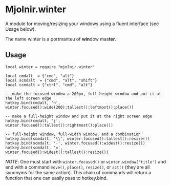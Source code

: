 # Mjolnir.winter

A module for moving/resizing your windows using a fluent interface (see Usage below).

The name winter is a portmanteu of **win**dow mas**ter**.

## Usage

    local winter = require "mjolnir.winter"

    local cmdalt  = {"cmd", "alt"}
    local scmdalt  = {"cmd", "alt", "shift"}
    local ccmdalt = {"ctrl", "cmd", "alt"}

    -- make the focused window a 200px, full-height window and put it at the left screen edge
    hotkey.bind(cmdalt, 'h', winter.focused():wide(200):tallest():leftmost():place())

    -- make a full-height window and put it at the right screen edge
    hotkey.bind(cmdalt, 'j', winter.focused():tallest():rightmost():place())

    -- full-height window, full-width window, and a combination
	hotkey.bind(scmdalt, '\\', winter.focused():tallest():resize())
	hotkey.bind(scmdalt, '-', winter.focused():widest():resize())
	hotkey.bind(scmdalt, '=', winter.focused():widest():tallest():resize())

*NOTE*: One must start with `winter.focused()` or `winter.window('title')`
and end with a command `move()`, `place()`, `resize()`, or `act()`
(they are all synonyms for the same action). This chain of commands
will return a function that one can easily pass to hotkey.bind.
